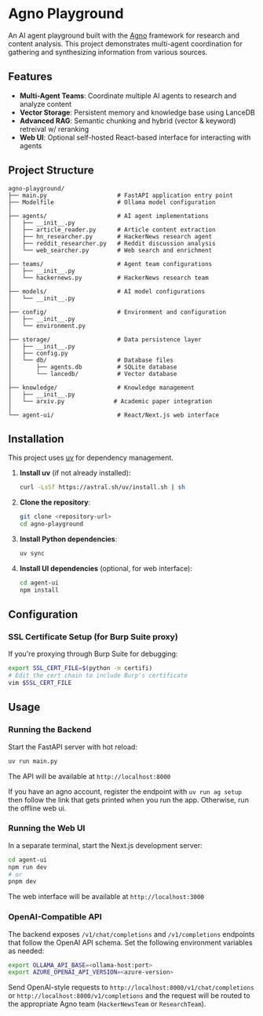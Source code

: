 # Agno Playground

An AI agent playground built with the [Agno](https://github.com/agno-ai/agno) framework for research and content analysis. This project demonstrates multi-agent coordination for gathering and synthesizing information from various sources.

## Features

- **Multi-Agent Teams**: Coordinate multiple AI agents to research and analyze content
- **Vector Storage**: Persistent memory and knowledge base using LanceDB
- **Advanced RAG**: Semantic chunking and hybrid (vector & keyword) retreival w/ reranking
- **Web UI**: Optional self-hosted React-based interface for interacting with agents

## Project Structure

```
agno-playground/
├── main.py                    # FastAPI application entry point
├── Modelfile                  # Ollama model configuration
│
├── agents/                    # AI agent implementations
│   ├── __init__.py
│   ├── article_reader.py      # Article content extraction
│   ├── hn_researcher.py       # HackerNews research agent
│   ├── reddit_researcher.py   # Reddit discussion analysis
│   └── web_searcher.py        # Web search and enrichment
│
├── teams/                     # Agent team configurations
│   ├── __init__.py
│   └── hackernews.py          # HackerNews research team
│
├── models/                    # AI model configurations
│   └── __init__.py
│
├── config/                    # Environment and configuration
│   ├── __init__.py
│   └── environment.py
│
├── storage/                   # Data persistence layer
│   ├── __init__.py
│   ├── config.py
│   └── db/                    # Database files
│       ├── agents.db          # SQLite database
│       └── lancedb/           # Vector database
│
├── knowledge/                 # Knowledge management
│   ├── __init__.py
│   └── arxiv.py              # Academic paper integration
│
└── agent-ui/                  # React/Next.js web interface
```

## Installation

This project uses [uv](https://github.com/astral-sh/uv) for dependency management.

1. **Install uv** (if not already installed):
   ```bash
   curl -LsSf https://astral.sh/uv/install.sh | sh
   ```

2. **Clone the repository**:
   ```bash
   git clone <repository-url>
   cd agno-playground
   ```

3. **Install Python dependencies**:
   ```bash
   uv sync
   ```

4. **Install UI dependencies** (optional, for web interface):
   ```bash
   cd agent-ui
   npm install
   ```

## Configuration

### SSL Certificate Setup (for Burp Suite proxy)

If you're proxying through Burp Suite for debugging:

```bash
export SSL_CERT_FILE=$(python -m certifi)
# Edit the cert chain to include Burp's certificate
vim $SSL_CERT_FILE
```

## Usage

### Running the Backend

Start the FastAPI server with hot reload:

```bash
uv run main.py
```

The API will be available at `http://localhost:8000`

If you have an agno account, register the endpoint with `uv run ag setup` then follow the link 
that gets printed when you run the app. Otherwise, run the offline web ui.

### Running the Web UI

In a separate terminal, start the Next.js development server:

```bash
cd agent-ui
npm run dev
# or
pnpm dev
```

The web interface will be available at `http://localhost:3000`

### OpenAI-Compatible API

The backend exposes `/v1/chat/completions` and `/v1/completions` endpoints that
follow the OpenAI API schema. Set the following environment variables as needed:

```bash
export OLLAMA_API_BASE=<ollama-host:port>
export AZURE_OPENAI_API_VERSION=<azure-version>
```

Send OpenAI-style requests to `http://localhost:8000/v1/chat/completions` or
`http://localhost:8000/v1/completions` and the request will be routed to the
appropriate Agno team (`HackerNewsTeam` or `ResearchTeam`).

